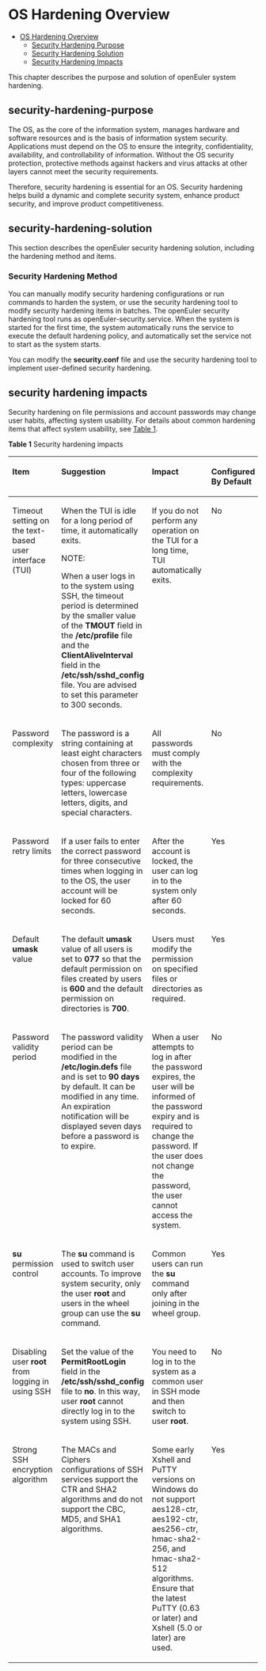 # OS Hardening Overview
- [OS Hardening Overview](#os-hardening-overview)
    - [Security Hardening Purpose](#security-hardening-purpose)
    - [Security Hardening Solution](#security-hardening-solution)
    - [Security Hardening Impacts](#security-hardening-impacts)

This chapter describes the purpose and solution of openEuler system hardening.



## security-hardening-purpose

The OS, as the core of the information system, manages hardware and software resources and is the basis of information system security. Applications must depend on the OS to ensure the integrity, confidentiality, availability, and controllability of information. Without the OS security protection, protective methods against hackers and virus attacks at other layers cannot meet the security requirements.

Therefore, security hardening is essential for an OS. Security hardening helps build a dynamic and complete security system, enhance product security, and improve product competitiveness.

## security-hardening-solution

This section describes the openEuler security hardening solution, including the hardening method and items.

### Security Hardening Method

You can manually modify security hardening configurations or run commands to harden the system, or use the security hardening tool to modify security hardening items in batches. The openEuler security hardening tool runs as openEuler-security.service. When the system is started for the first time, the system automatically runs the service to execute the default hardening policy, and automatically set the service not to start as the system starts.

You can modify the  **security.conf**  file and use the security hardening tool to implement user-defined security hardening.


## security hardening impacts

Security hardening on file permissions and account passwords may change user habits, affecting system usability. For details about common hardening items that affect system usability, see  [Table 1](#en-us_topic_0152100325_ta4a48f54ff2849ada7845e2380209917).

**Table  1**  Security hardening impacts

<a name="en-us_topic_0152100325_ta4a48f54ff2849ada7845e2380209917"></a>
<table><thead align="left"><tr id="en-us_topic_0152100325_rd05d3faa5e5447ccacdcafdd6794f2e3"><th class="cellrowborder" valign="top" width="17.47%" id="mcps1.2.5.1.1"><p id="en-us_topic_0152100325_aa598371d67174f45b67422097655cb23"><a name="en-us_topic_0152100325_aa598371d67174f45b67422097655cb23"></a><a name="en-us_topic_0152100325_aa598371d67174f45b67422097655cb23"></a><strong id="b1418518812"><a name="b1418518812"></a><a name="b1418518812"></a>Item</strong></p>
</th>
<th class="cellrowborder" valign="top" width="43.78%" id="mcps1.2.5.1.2"><p id="en-us_topic_0152100325_a2c8372c081c8445da060b863a7b95513"><a name="en-us_topic_0152100325_a2c8372c081c8445da060b863a7b95513"></a><a name="en-us_topic_0152100325_a2c8372c081c8445da060b863a7b95513"></a><strong id="b1184011219914"><a name="b1184011219914"></a><a name="b1184011219914"></a>Suggestion</strong></p>
</th>
<th class="cellrowborder" valign="top" width="19.98%" id="mcps1.2.5.1.3"><p id="en-us_topic_0152100325_afe5f3d1fd3b840e4ad29ac79834b6b4d"><a name="en-us_topic_0152100325_afe5f3d1fd3b840e4ad29ac79834b6b4d"></a><a name="en-us_topic_0152100325_afe5f3d1fd3b840e4ad29ac79834b6b4d"></a><strong id="b95371146792"><a name="b95371146792"></a><a name="b95371146792"></a>Impact</strong></p>
</th>
<th class="cellrowborder" valign="top" width="18.77%" id="mcps1.2.5.1.4"><p id="p108711712131813"><a name="p108711712131813"></a><a name="p108711712131813"></a><strong id="b1500129145116"><a name="b1500129145116"></a><a name="b1500129145116"></a>Configured By Default</strong></p>
</th>
</tr>
</thead>
<tbody><tr id="en-us_topic_0152100325_rcc11b04ab3a74cccad4589056df780a4"><td class="cellrowborder" valign="top" width="17.47%" headers="mcps1.2.5.1.1 "><p id="en-us_topic_0152100325_a76ea162dd00d4e7eae92a5d69cc8cd38"><a name="en-us_topic_0152100325_a76ea162dd00d4e7eae92a5d69cc8cd38"></a><a name="en-us_topic_0152100325_a76ea162dd00d4e7eae92a5d69cc8cd38"></a>Timeout setting on the text-based user interface (TUI)</p>
</td>
<td class="cellrowborder" valign="top" width="43.78%" headers="mcps1.2.5.1.2 "><p id="en-us_topic_0152100325_adce9785c0c64448ca37abfcc273a40d3"><a name="en-us_topic_0152100325_adce9785c0c64448ca37abfcc273a40d3"></a><a name="en-us_topic_0152100325_adce9785c0c64448ca37abfcc273a40d3"></a>When the TUI is idle for a long period of time, it automatically exits.</p>
<div class="note" id="en-us_topic_0152100325_n7431bf82009941eeba404af555e7ba11"><a name="en-us_topic_0152100325_n7431bf82009941eeba404af555e7ba11"></a><a name="en-us_topic_0152100325_n7431bf82009941eeba404af555e7ba11"></a><span class="notetitle"> NOTE: </span><div class="notebody"><p id="en-us_topic_0152100325_aa4edbe9f869b4ab4acc5e75d502c2b9f"><a name="en-us_topic_0152100325_aa4edbe9f869b4ab4acc5e75d502c2b9f"></a><a name="en-us_topic_0152100325_aa4edbe9f869b4ab4acc5e75d502c2b9f"></a>When a user logs in to the system using SSH, the timeout period is determined by the smaller value of the <strong id="b480289201910"><a name="b480289201910"></a><a name="b480289201910"></a>TMOUT</strong> field in the <strong id="b1949191219195"><a name="b1949191219195"></a><a name="b1949191219195"></a>/etc/profile</strong> file and the <strong id="b411631751914"><a name="b411631751914"></a><a name="b411631751914"></a>ClientAliveInterval</strong> field in the <strong id="b1308220121913"><a name="b1308220121913"></a><a name="b1308220121913"></a>/etc/ssh/sshd_config</strong> file. You are advised to set this parameter to 300 seconds.</p>
</div></div>
</td>
<td class="cellrowborder" valign="top" width="19.98%" headers="mcps1.2.5.1.3 "><p id="en-us_topic_0152100325_a6342ce9d0b414cd08795e70da9a743bc"><a name="en-us_topic_0152100325_a6342ce9d0b414cd08795e70da9a743bc"></a><a name="en-us_topic_0152100325_a6342ce9d0b414cd08795e70da9a743bc"></a>If you do not perform any operation on the TUI for a long time, TUI automatically exits.</p>
</td>
<td class="cellrowborder" valign="top" width="18.77%" headers="mcps1.2.5.1.4 "><p id="p1887111261814"><a name="p1887111261814"></a><a name="p1887111261814"></a>No</p>
</td>
</tr>
<tr id="en-us_topic_0152100325_r0c042a2ace8c435d9cfaac208f7b1107"><td class="cellrowborder" valign="top" width="17.47%" headers="mcps1.2.5.1.1 "><p id="en-us_topic_0152100325_a9c95c3635d6445718bb8a21d22791e7b"><a name="en-us_topic_0152100325_a9c95c3635d6445718bb8a21d22791e7b"></a><a name="en-us_topic_0152100325_a9c95c3635d6445718bb8a21d22791e7b"></a>Password complexity</p>
</td>
<td class="cellrowborder" valign="top" width="43.78%" headers="mcps1.2.5.1.2 "><p id="en-us_topic_0152100325_a6783904402a54b7996f1e127a59b3940"><a name="en-us_topic_0152100325_a6783904402a54b7996f1e127a59b3940"></a><a name="en-us_topic_0152100325_a6783904402a54b7996f1e127a59b3940"></a>The password is a string containing at least eight characters chosen from three or four of the following types: uppercase letters, lowercase letters, digits, and special characters. </p>
</td>
<td class="cellrowborder" valign="top" width="19.98%" headers="mcps1.2.5.1.3 "><p id="en-us_topic_0152100325_a8c83cd5f19144126b7774330f00551ee"><a name="en-us_topic_0152100325_a8c83cd5f19144126b7774330f00551ee"></a><a name="en-us_topic_0152100325_a8c83cd5f19144126b7774330f00551ee"></a>All passwords must comply with the complexity requirements. </p>
</td>
<td class="cellrowborder" valign="top" width="18.77%" headers="mcps1.2.5.1.4 "><p id="p88711112161811"><a name="p88711112161811"></a><a name="p88711112161811"></a>No</p>
</td>
</tr>
<tr id="en-us_topic_0152100325_r9b2a4f8916f145418c1da9a0c73f5d61"><td class="cellrowborder" valign="top" width="17.47%" headers="mcps1.2.5.1.1 "><p id="en-us_topic_0152100325_a0d982775f49c4dd7a8270a00ee40e7ba"><a name="en-us_topic_0152100325_a0d982775f49c4dd7a8270a00ee40e7ba"></a><a name="en-us_topic_0152100325_a0d982775f49c4dd7a8270a00ee40e7ba"></a>Password retry limits</p>
</td>
<td class="cellrowborder" valign="top" width="43.78%" headers="mcps1.2.5.1.2 "><p id="en-us_topic_0152100325_ad5d6ed296d0c425e8a8bb3c539b9fa65"><a name="en-us_topic_0152100325_ad5d6ed296d0c425e8a8bb3c539b9fa65"></a><a name="en-us_topic_0152100325_ad5d6ed296d0c425e8a8bb3c539b9fa65"></a>If a user fails to enter the correct password for three consecutive times when logging in to the OS, the user account will be locked for 60 seconds.</p>
</td>
<td class="cellrowborder" valign="top" width="19.98%" headers="mcps1.2.5.1.3 "><p id="en-us_topic_0152100325_ae40c3acc85fb45b8bca23ca57a841a9a"><a name="en-us_topic_0152100325_ae40c3acc85fb45b8bca23ca57a841a9a"></a><a name="en-us_topic_0152100325_ae40c3acc85fb45b8bca23ca57a841a9a"></a>After the account is locked, the user can log in to the system only after 60 seconds.</p>
</td>
<td class="cellrowborder" valign="top" width="18.77%" headers="mcps1.2.5.1.4 "><p id="p14871312171816"><a name="p14871312171816"></a><a name="p14871312171816"></a>Yes</p>
</td>
</tr>
<tr id="en-us_topic_0152100325_rcc94b95d96b241aa8ff86a1e35651c93"><td class="cellrowborder" valign="top" width="17.47%" headers="mcps1.2.5.1.1 "><p id="en-us_topic_0152100325_a50777c5e7fb04d4aa0b2b6e7a462eda5"><a name="en-us_topic_0152100325_a50777c5e7fb04d4aa0b2b6e7a462eda5"></a><a name="en-us_topic_0152100325_a50777c5e7fb04d4aa0b2b6e7a462eda5"></a>Default <strong id="b19834033010"><a name="b19834033010"></a><a name="b19834033010"></a>umask</strong> value</p>
</td>
<td class="cellrowborder" valign="top" width="43.78%" headers="mcps1.2.5.1.2 "><p id="en-us_topic_0152100325_a5ed2cfd9a2f94f1299195787c8e57c58"><a name="en-us_topic_0152100325_a5ed2cfd9a2f94f1299195787c8e57c58"></a><a name="en-us_topic_0152100325_a5ed2cfd9a2f94f1299195787c8e57c58"></a>The default <strong id="b460034313308"><a name="b460034313308"></a><a name="b460034313308"></a>umask</strong> value of all users is set to <strong id="b62851273251"><a name="b62851273251"></a><a name="b62851273251"></a>077</strong> so that the default permission on files created by users is <strong id="b825335742517"><a name="b825335742517"></a><a name="b825335742517"></a>600</strong> and the default permission on directories is <strong id="b11195316269"><a name="b11195316269"></a><a name="b11195316269"></a>700</strong>.</p>
</td>
<td class="cellrowborder" valign="top" width="19.98%" headers="mcps1.2.5.1.3 "><p id="en-us_topic_0152100325_aa9ebce6d92aa431ab74b1aae74ac4fcd"><a name="en-us_topic_0152100325_aa9ebce6d92aa431ab74b1aae74ac4fcd"></a><a name="en-us_topic_0152100325_aa9ebce6d92aa431ab74b1aae74ac4fcd"></a>Users must modify the permission on specified files or directories as required. </p>
</td>
<td class="cellrowborder" valign="top" width="18.77%" headers="mcps1.2.5.1.4 "><p id="p487281201814"><a name="p487281201814"></a><a name="p487281201814"></a>Yes</p>
</td>
</tr>
<tr id="en-us_topic_0152100325_ree47c9608d3f4fac9022789cd35ce7f5"><td class="cellrowborder" valign="top" width="17.47%" headers="mcps1.2.5.1.1 "><p id="en-us_topic_0152100325_ac3b034f91adb4945a27db1bdc437b5b1"><a name="en-us_topic_0152100325_ac3b034f91adb4945a27db1bdc437b5b1"></a><a name="en-us_topic_0152100325_ac3b034f91adb4945a27db1bdc437b5b1"></a>Password validity period</p>
</td>
<td class="cellrowborder" valign="top" width="43.78%" headers="mcps1.2.5.1.2 "><p id="en-us_topic_0152100325_a24e70a421e174b9187ccffcdf1b9138e"><a name="en-us_topic_0152100325_a24e70a421e174b9187ccffcdf1b9138e"></a><a name="en-us_topic_0152100325_a24e70a421e174b9187ccffcdf1b9138e"></a>The password validity period can be modified in the <strong id="b36801440202812"><a name="b36801440202812"></a><a name="b36801440202812"></a>/etc/login.defs</strong> file and is set to <strong id="b1854203832115"><a name="b1854203832115"></a><a name="b1854203832115"></a>90 days</strong> by default. It can be modified in any time. An expiration notification will be displayed seven days before a password is to expire.</p>
</td>
<td class="cellrowborder" valign="top" width="19.98%" headers="mcps1.2.5.1.3 "><p id="en-us_topic_0152100325_a7233484114994985a35c9b75eeb0b299"><a name="en-us_topic_0152100325_a7233484114994985a35c9b75eeb0b299"></a><a name="en-us_topic_0152100325_a7233484114994985a35c9b75eeb0b299"></a>When a user attempts to log in after the password expires, the user will be informed of the password expiry and is required to change the password. If the user does not change the password, the user cannot access the system. </p>
</td>
<td class="cellrowborder" valign="top" width="18.77%" headers="mcps1.2.5.1.4 "><p id="p587214122187"><a name="p587214122187"></a><a name="p587214122187"></a>No</p>
</td>
</tr>
<tr id="en-us_topic_0152100325_r5d69e50d053640c2b229d2dbc29642f1"><td class="cellrowborder" valign="top" width="17.47%" headers="mcps1.2.5.1.1 "><p id="en-us_topic_0152100325_a7ded50eeee264e05a0ddff3830d594e8"><a name="en-us_topic_0152100325_a7ded50eeee264e05a0ddff3830d594e8"></a><a name="en-us_topic_0152100325_a7ded50eeee264e05a0ddff3830d594e8"></a><strong id="b201602408303"><a name="b201602408303"></a><a name="b201602408303"></a>su</strong> permission control</p>
</td>
<td class="cellrowborder" valign="top" width="43.78%" headers="mcps1.2.5.1.2 "><p id="en-us_topic_0152100325_aba8c12e1e43549898d42faaabcd0fa90"><a name="en-us_topic_0152100325_aba8c12e1e43549898d42faaabcd0fa90"></a><a name="en-us_topic_0152100325_aba8c12e1e43549898d42faaabcd0fa90"></a>The <strong id="b8409113173015"><a name="b8409113173015"></a><a name="b8409113173015"></a>su</strong> command is used to switch user accounts. To improve system security, only the user <strong id="b8422913143118"><a name="b8422913143118"></a><a name="b8422913143118"></a>root</strong> and users in the wheel group can use the <strong id="b17211191520155"><a name="b17211191520155"></a><a name="b17211191520155"></a>su</strong> command.</p>
</td>
<td class="cellrowborder" valign="top" width="19.98%" headers="mcps1.2.5.1.3 "><p id="en-us_topic_0152100325_a68be3c8524bb4cd488cc6c538b0661f9"><a name="en-us_topic_0152100325_a68be3c8524bb4cd488cc6c538b0661f9"></a><a name="en-us_topic_0152100325_a68be3c8524bb4cd488cc6c538b0661f9"></a>Common users can run the <strong id="b51891555163111"><a name="b51891555163111"></a><a name="b51891555163111"></a>su</strong> command only after joining in the wheel group.</p>
</td>
<td class="cellrowborder" valign="top" width="18.77%" headers="mcps1.2.5.1.4 "><p id="p1987211281816"><a name="p1987211281816"></a><a name="p1987211281816"></a>Yes</p>
</td>
</tr>
<tr id="en-us_topic_0152100325_r5044dfb012a24c14a3efe3b3cb6046c6"><td class="cellrowborder" valign="top" width="17.47%" headers="mcps1.2.5.1.1 "><p id="en-us_topic_0152100325_a1e891409915f4242b274bc4677ce60a0"><a name="en-us_topic_0152100325_a1e891409915f4242b274bc4677ce60a0"></a><a name="en-us_topic_0152100325_a1e891409915f4242b274bc4677ce60a0"></a>Disabling user <strong id="b23901613133316"><a name="b23901613133316"></a><a name="b23901613133316"></a>root</strong> from logging in using SSH</p>
</td>
<td class="cellrowborder" valign="top" width="43.78%" headers="mcps1.2.5.1.2 "><p id="en-us_topic_0152100325_aa976bce2f5dd47e3b3b1166cac4e16fd"><a name="en-us_topic_0152100325_aa976bce2f5dd47e3b3b1166cac4e16fd"></a><a name="en-us_topic_0152100325_aa976bce2f5dd47e3b3b1166cac4e16fd"></a>Set the value of the <strong id="b210483083314"><a name="b210483083314"></a><a name="b210483083314"></a>PermitRootLogin</strong> field in the <strong id="b23761733193319"><a name="b23761733193319"></a><a name="b23761733193319"></a>/etc/ssh/sshd_config</strong> file to <strong id="b881183519333"><a name="b881183519333"></a><a name="b881183519333"></a>no</strong>. In this way, user <strong id="b138515386335"><a name="b138515386335"></a><a name="b138515386335"></a>root</strong> cannot directly log in to the system using SSH.</p>
</td>
<td class="cellrowborder" valign="top" width="19.98%" headers="mcps1.2.5.1.3 "><p id="en-us_topic_0152100325_aa653f882efc44a079dd857ac47e1a5a7"><a name="en-us_topic_0152100325_aa653f882efc44a079dd857ac47e1a5a7"></a><a name="en-us_topic_0152100325_aa653f882efc44a079dd857ac47e1a5a7"></a>You need to log in to the system as a common user in SSH mode and then switch to user <strong id="b124481554183315"><a name="b124481554183315"></a><a name="b124481554183315"></a>root</strong>.</p>
</td>
<td class="cellrowborder" valign="top" width="18.77%" headers="mcps1.2.5.1.4 "><p id="p187217122180"><a name="p187217122180"></a><a name="p187217122180"></a>No</p>
</td>
</tr>
<tr id="en-us_topic_0152100325_ra727376cfffd41abbda239e56ea04031"><td class="cellrowborder" valign="top" width="17.47%" headers="mcps1.2.5.1.1 "><p id="en-us_topic_0152100325_adb83e79e22404a0e82401e9f1f77f902"><a name="en-us_topic_0152100325_adb83e79e22404a0e82401e9f1f77f902"></a><a name="en-us_topic_0152100325_adb83e79e22404a0e82401e9f1f77f902"></a>Strong SSH encryption algorithm </p>
</td>
<td class="cellrowborder" valign="top" width="43.78%" headers="mcps1.2.5.1.2 "><p id="en-us_topic_0152100325_a99f4aab13c1a4b1eaf932d1e68a4db05"><a name="en-us_topic_0152100325_a99f4aab13c1a4b1eaf932d1e68a4db05"></a><a name="en-us_topic_0152100325_a99f4aab13c1a4b1eaf932d1e68a4db05"></a>The MACs and Ciphers configurations of SSH services support the CTR and SHA2 algorithms and do not support the CBC, MD5, and SHA1 algorithms.</p>
</td>
<td class="cellrowborder" valign="top" width="19.98%" headers="mcps1.2.5.1.3 "><p id="en-us_topic_0152100325_a6fb7c8685ec84d5abcf280ef6b2e2c36"><a name="en-us_topic_0152100325_a6fb7c8685ec84d5abcf280ef6b2e2c36"></a><a name="en-us_topic_0152100325_a6fb7c8685ec84d5abcf280ef6b2e2c36"></a>Some early Xshell and PuTTY versions on Windows do not support aes128-ctr, aes192-ctr, aes256-ctr, hmac-sha2-256, and hmac-sha2-512 algorithms. Ensure that the latest PuTTY (0.63 or later) and Xshell (5.0 or later) are used.</p>
</td>
<td class="cellrowborder" valign="top" width="18.77%" headers="mcps1.2.5.1.4 "><p id="p68721712101814"><a name="p68721712101814"></a><a name="p68721712101814"></a>Yes</p>
</td>
</tr>
</tbody>
</table>

